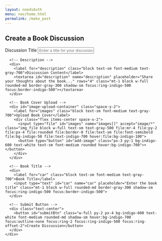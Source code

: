 ```yaml
---
layout: needsAuth
menu: nav/home.html
permalink: /make_post
---
```


<div class="flex items-center justify-center min-h-screen bg-gray-100">
  <div class="bg-white p-6 rounded-lg shadow-lg w-full max-w-md">
    <h2 class="text-2xl font-bold mb-4 text-center">Create a Book Discussion</h2>
    <div class="space-y-4">
      <!-- Title -->
      <div>
        <label for="title" class="block text-sm font-medium text-gray-700">Discussion Title</label>
        <input type="text" id="title" name="title" placeholder="Enter a title for your discussion" class="mt-1 block w-full rounded-md border-gray-300 shadow-sm focus:ring-indigo-500 focus:border-indigo-500">
      </div>

      <!-- Description -->
      <div>
        <label for="description" class="block text-sm font-medium text-gray-700">Discussion Content</label>
        <textarea id="description" name="description" placeholder="Share your thoughts about the book..." rows="4" class="mt-1 block w-full rounded-md border-gray-300 shadow-sm focus:ring-indigo-500 focus:border-indigo-500"></textarea>
      </div>

      <!-- Book Cover Upload -->
      <div id="image-upload-container" class="space-y-2">
        <label for="images" class="block text-sm font-medium text-gray-700">Upload Book Cover</label>
        <div class="flex items-center space-x-2">
          <input type="file" id="images" name="images[]" accept="image/*" class="img_file block w-full text-sm text-gray-500 file:mr-4 file:py-2 file:px-4 file:rounded file:border-0 file:text-sm file:font-semibold file:bg-indigo-50 file:text-indigo-700 hover:file:bg-indigo-100">
          <button type="button" id="add-image" class="px-3 py-1 bg-indigo-600 text-white text-sm font-medium rounded hover:bg-indigo-700">+</button>
        </div>
      </div>

      <!-- Book Title -->
      <div>
        <label for="car" class="block text-sm font-medium text-gray-700">Book Title</label>
        <input type="text" id="car" name="car" placeholder="Enter the book title" class="mt-1 block w-full rounded-md border-gray-300 shadow-sm focus:ring-indigo-500 focus:border-indigo-500">
      </div>

      <!-- Submit Button -->
      <div class="text-center">
        <button id="submitBtn" class="w-full py-2 px-4 bg-indigo-600 text-white font-medium rounded-md shadow-sm hover:bg-indigo-700 focus:outline-none focus:ring-2 focus:ring-indigo-500 focus:ring-offset-2">Create Discussion</button>
      </div>
    </div>
  </div>
</div>

<script type="module">
    import { createPost } from "{{site.baseurl}}/assets/js/api/posts.js"

    const submitBtn = document.getElementById("submitBtn")
    const submit = () => {
        const title = document.getElementById('title').value;
        const description = document.getElementById('description').value;
        const bookTitle = document.getElementById('car').value;
        const images = document.getElementById('images').files;

        createPost(title, description, images, bookTitle, 'book')
    }

    document.addEventListener("DOMContentLoaded", () => {
        submitBtn.addEventListener("click", submit)
    })
</script>

